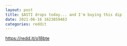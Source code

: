 ```yaml
--- 
layout: post 
title: $ASTI drops today... and I'm buying this dip 
date: 2021-06-16 1623859463 
categories: reddit 
--- 
```

https://redd.it/o18bte